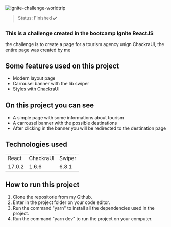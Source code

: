 ![ignite-challenge-worldtrip](https://user-images.githubusercontent.com/50122135/181330105-827706de-db6f-4090-8055-7dc983689919.png)

> Status: Finished ✔️

### This is a challenge created in the bootcamp Ignite ReactJS
the challenge is to create a page for a tourism agency usign ChackraUI, the entire page was created by me

## Some features used on this project

* Modern layout page
* Carrousel banner with the lib swiper
* Styles with ChackraUI

## On this project you can see

* A simple page with some informations about tourism
* A carrousel banner with the possible destinations
* After clicking in the banner you will be redirected to the destination page

## Technologies used

<table>
  <tr>
    <td>React</td>
    <td>ChackraUI</td>
    <td>Swiper</td>
  </tr>
  
  <tr>
    <td>17.0.2</td>
    <td>1.6.6</td>
    <td>6.8.1</td>
  </tr>
</table>

## How to run this project

1) Clone the repositorie from my Github.
2) Enter in the project folder on your code editor.
3) Run the command "yarn" to install all the dependencies used in the project.
4) Run the command "yarn dev" to run the project on your computer.
